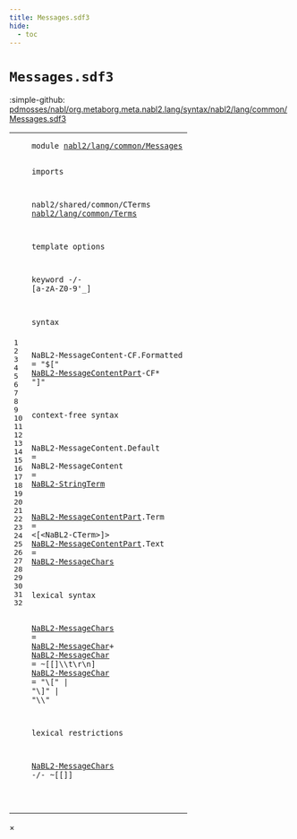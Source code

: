 ```yaml
---
title: Messages.sdf3
hide:
  - toc
---
```


# `Messages.sdf3`

:simple-github: [pdmosses/nabl/org.metaborg.meta.nabl2.lang/syntax/nabl2/lang/common/Messages.sdf3]

[pdmosses/nabl/org.metaborg.meta.nabl2.lang/syntax/nabl2/lang/common/Messages.sdf3]: https://github.com/pdmosses/nabl/blob/master/org.metaborg.meta.nabl2.lang/syntax/nabl2/lang/common/Messages.sdf3 "The source file on GitHub"

<div class="sdf3"><table class="highlighttable"><tbody><tr><td class="linenos"><div class="linenodiv"><pre><span></span>1
2
3
4
5
6
7
8
9
10
11
12
13
14
15
16
17
18
19
20
21
22
23
24
25
26
27
28
29
30
31
32
</pre></div></td>
<td class="code"><pre><code><span class="keyword">module</span> <a href="../Main.sdf3/#nabl2/lang/common/Messages_8_3" id="nabl2/lang/common/Messages_1_8" title="Referenced at ../Main.sdf3 line 8">nabl2/lang/common/Messages</a>

<span class="keyword">imports</span>

  <span title="External reference">nabl2/shared/common/CTerms</span>
  <a href="../Terms.sdf3/#nabl2/lang/common/Terms_1_8" id="nabl2/lang/common/Terms_6_3" title="Defined at ../Terms.sdf3 line 1">nabl2/lang/common/Terms</a>

<span class="keyword">template options</span>

  <span class="keyword">keyword</span> -/- [<span class="cons_Regular">a</span>-<span class="cons_Regular">z</span><span class="cons_Regular">A</span>-<span class="cons_Regular">Z</span><span class="cons_Regular">0</span>-<span class="cons_Regular">9</span>\'\_]

<span class="keyword">syntax</span>

  <span id="NaBL2-MessageContent_14_3" title="Not referenced">NaBL2-MessageContent</span><span class="keyword">-CF</span>.<span class="cons_Constructor"><span id="Formatted_14_27" title="Not referenced">Formatted</span></span> = <span class="cons_Lit">"$["</span> <a href="#NaBL2-MessageContentPart_21_3" id="NaBL2-MessageContentPart_14_44" title="Defined at line 21, 22">NaBL2-MessageContentPart</a><span class="keyword">-CF</span>* <span class="cons_Lit">"]"</span>

<span class="keyword">context-free syntax</span>

  <span id="NaBL2-MessageContent_18_3" title="Not referenced">NaBL2-MessageContent</span>.<span class="cons_Constructor"><span id="Default_18_24" title="Not referenced">Default</span></span>  =
  <span id="NaBL2-MessageContent_19_3" title="Not referenced">NaBL2-MessageContent</span>          = <a href="../Terms.sdf3/#NaBL2-StringTerm_38_3" id="NaBL2-StringTerm_19_35" title="Defined at ../Terms.sdf3 line 38">NaBL2-StringTerm</a>

  <a href="#NaBL2-MessageContentPart_14_44" id="NaBL2-MessageContentPart_21_3" title="Referenced at line 14">NaBL2-MessageContentPart</a>.<span class="cons_Constructor"><span id="Term_21_28" title="Not referenced">Term</span></span> = &lt;<span class="cons_String">[</span>&lt;<span title="External reference">NaBL2-CTerm</span>&gt;<span class="cons_String">]</span>&gt;
  <a href="#NaBL2-MessageContentPart_14_44" id="NaBL2-MessageContentPart_22_3" title="Referenced at line 14">NaBL2-MessageContentPart</a>.<span class="cons_Constructor"><span id="Text_22_28" title="Not referenced">Text</span></span> = <a href="#NaBL2-MessageChars_26_3" id="NaBL2-MessageChars_22_35" title="Defined at line 26">NaBL2-MessageChars</a>

<span class="keyword">lexical syntax</span>

  <a href="#NaBL2-MessageChars_22_35" id="NaBL2-MessageChars_26_3" title="Referenced at line 22, 32">NaBL2-MessageChars</a> = <a href="#NaBL2-MessageChar_27_3" id="NaBL2-MessageChar_26_24" title="Defined at line 27, 28">NaBL2-MessageChar</a>+
  <a href="#NaBL2-MessageChar_26_24" id="NaBL2-MessageChar_27_3" title="Referenced at line 26">NaBL2-MessageChar</a>  = ~[\[\]\\\t\r\n]
  <a href="#NaBL2-MessageChar_26_24" id="NaBL2-MessageChar_28_3" title="Referenced at line 26">NaBL2-MessageChar</a>  = <span class="cons_Lit">"\\["</span> | <span class="cons_Lit">"\\]"</span> | <span class="cons_Lit">"\\\\"</span>

<span class="keyword">lexical restrictions</span>

  <a href="#NaBL2-MessageChars_26_3" id="NaBL2-MessageChars_32_3" title="Defined at line 26">NaBL2-MessageChars</a> -/- ~[\[\]]

</code></pre></td></tr></tbody></table></div>

<div id="modal">
  <div id="modal-content">
    <span id="modal-close">&times;</span>
    <h2 id="modal-h2"></h2>
    <p  id="modal-p"></p>
    <ul id="modal-ul"></ul>
  </div>
</div>
